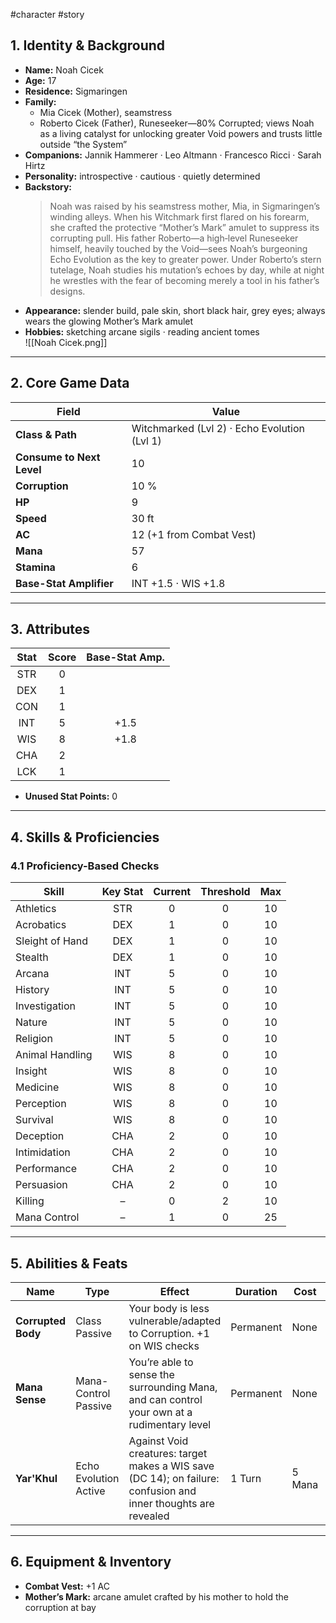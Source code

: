 #character #story

## 1. Identity & Background
- **Name:** Noah Cicek  
- **Age:** 17  
- **Residence:** Sigmaringen  
- **Family:**  
  - Mia Cicek (Mother), seamstress  
  - Roberto Cicek (Father), Runeseeker—80% Corrupted; views Noah as a living catalyst for unlocking greater Void powers and trusts little outside “the System”  
- **Companions:** Jannik Hammerer · Leo Altmann · Francesco Ricci · Sarah Hirtz  
- **Personality:** introspective · cautious · quietly determined  
- **Backstory:**  
  > Noah was raised by his seamstress mother, Mia, in Sigmaringen’s winding alleys. When his Witchmark first flared on his forearm, she crafted the protective “Mother’s Mark” amulet to suppress its corrupting pull. His father Roberto—a high‐level Runeseeker himself, heavily touched by the Void—sees Noah’s burgeoning Echo Evolution as the key to greater power. Under Roberto’s stern tutelage, Noah studies his mutation’s echoes by day, while at night he wrestles with the fear of becoming merely a tool in his father’s designs.  
- **Appearance:** slender build, pale skin, short black hair, grey eyes; always wears the glowing Mother’s Mark amulet  
- **Hobbies:** sketching arcane sigils · reading ancient tomes  
![[Noah Cicek.png]]
---

## 2. Core Game Data
| Field                     | Value                                        |
| ------------------------- | -------------------------------------------- |
| **Class & Path**          | Witchmarked (Lvl 2) · Echo Evolution (Lvl 1) |
| **Consume to Next Level** | 10                                           |
| **Corruption**            | 10 %                                         |
| **HP**                    | 9                                            |
| **Speed**                 | 30 ft                                        |
| **AC**                    | 12 (+1 from Combat Vest)                     |
| **Mana**                  | 57                                           |
| **Stamina**               | 6                                            |
| **Base-Stat Amplifier**   | INT +1.5 · WIS +1.8                          |

---

## 3. Attributes
| Stat | Score | Base-Stat Amp. |
|:----:|:-----:|:--------------:|
| STR  | 0     |                |
| DEX  | 1     |                |
| CON  | 1     |                |
| INT  | 5     | +1.5           |
| WIS  | 8     | +1.8           |
| CHA  | 2     |                |
| LCK  | 1     |                |

- **Unused Stat Points:** 0

---

## 4. Skills & Proficiencies

### 4.1 Proficiency-Based Checks
| Skill           | Key Stat | Current | Threshold | Max |
|-----------------|:--------:|:-------:|:---------:|:---:|
| Athletics       | STR      | 0       | 0         | 10  |
| Acrobatics      | DEX      | 1       | 0         | 10  |
| Sleight of Hand | DEX      | 1       | 0         | 10  |
| Stealth         | DEX      | 1       | 0         | 10  |
| Arcana          | INT      | 5       | 0         | 10  |
| History         | INT      | 5       | 0         | 10  |
| Investigation   | INT      | 5       | 0         | 10  |
| Nature          | INT      | 5       | 0         | 10  |
| Religion        | INT      | 5       | 0         | 10  |
| Animal Handling | WIS      | 8       | 0         | 10  |
| Insight         | WIS      | 8       | 0         | 10  |
| Medicine        | WIS      | 8       | 0         | 10  |
| Perception      | WIS      | 8       | 0         | 10  |
| Survival        | WIS      | 8       | 0         | 10  |
| Deception       | CHA      | 2       | 0         | 10  |
| Intimidation    | CHA      | 2       | 0         | 10  |
| Performance     | CHA      | 2       | 0         | 10  |
| Persuasion      | CHA      | 2       | 0         | 10  |
| Killing         | –        | 0       | 2         | 10  |
| Mana Control    | –        | 1       | 0         | 25  |

---

## 5. Abilities & Feats
| Name              | Type                    | Effect                                                                                                 | Duration   | Cost     | Notes                |
|-------------------|-------------------------|--------------------------------------------------------------------------------------------------------|------------|----------|----------------------|
| **Corrupted Body**| Class Passive           | Your body is less vulnerable/adapted to Corruption. +1 on WIS checks                                    | Permanent  | None     | Count 0 / Threshold – |
| **Mana Sense**    | Mana-Control Passive    | You’re able to sense the surrounding Mana, and can control your own at a rudimentary level             | Permanent  | None     | Count 0 / Threshold – |
| **Yar'Khul**      | Echo Evolution Active   | Against Void creatures: target makes a WIS save (DC 14); on failure: confusion and inner thoughts are revealed | 1 Turn    | 5 Mana   | Count 0 / Threshold 10 |

---

## 6. Equipment & Inventory
- **Combat Vest:** +1 AC  
- **Mother’s Mark:** arcane amulet crafted by his mother to hold the corruption at bay  
